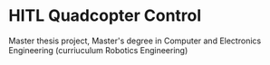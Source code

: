 # HITL Quadcopter Control
Master thesis project, Master's degree in Computer and Electronics Engineering (curriuculum Robotics Engineering)
